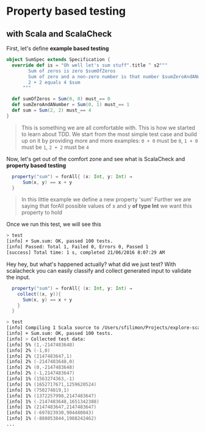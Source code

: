 # Property based testing
## with Scala and ScalaCheck

First, let's define **example based testing**

```scala
object SumSpec extends Specification {
  override def is = "Oh well let's sum stuff".title ^ s2"""
        Sum of zeros is zero $sumOfZeros
        Sum of zero and a non-zero number is that number $sumZeroAndANumber
        2 + 2 equals 4 $sum
      """

  def sumOfZeros = Sum(0, 0) must_== 0
  def sumZeroAndANumber = Sum(0, 1) must_== 1
  def sum = Sum(2, 2) must_== 4
}
```

> This is something we are all comfortable with. This is how we started to learn about TDD.
> We start from the most simple test case and build up on it by providing more and more examples:
> `0 + 0` must be `0`, `1 + 0` must be `1`, `2 + 2` must be `4`

Now, let's get out of the comfort zone and see what is ScalaCheck and **property based testing**

```scala
  property("sum") = forAll{ (x: Int, y: Int) ⇒
      Sum(x, y) == x + y
  }
```

> In this little example we define a new property 'sum'
> Further we are saying that forAll possible values of x and y **of type Int**
> we want this property to hold

Once we run this test, we will see this
```zsh
> test
[info] + Sum.sum: OK, passed 100 tests.
[info] Passed: Total 1, Failed 0, Errors 0, Passed 1
[success] Total time: 1 s, completed 21/06/2016 8:07:29 AM
```

Hey hey, but what's happened actually? what did we just test? 
With scalacheck you can easily classify and collect generated input to validate the input.

```scala
  property("sum") = forAll{ (x: Int, y: Int) ⇒
    collect((x, y)){
      Sum(x, y) == x + y
    }
  }
```

```zsh
> test
[info] Compiling 1 Scala source to /Users/sfilimon/Projects/explore-scala-check/target/scala-2.11/test-classes...
[info] + Sum.sum: OK, passed 100 tests.
[info] > Collected test data:
[info] 5% (1,-2147483648)
[info] 2% (-1,0)
[info] 2% (2147483647,1)
[info] 2% (-2147483648,0)
[info] 2% (0,-2147483648)
[info] 2% (-1,2147483647)
[info] 1% (1563274363,-1)
[info] 1% (1652717671,1259620524)
[info] 1% (750274819,1)
[info] 1% (1372257998,2147483647)
[info] 1% (-2147483648,1651342388)
[info] 1% (2147483647,2147483647)
[info] 1% (-697823930,904480843)
[info] 1% (-888053844,1988242462)
...
```


